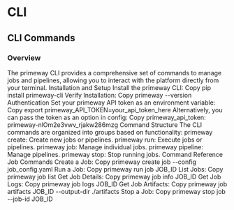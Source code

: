 # CLI
## CLI Commands
### Overview
The primeway CLI provides a comprehensive set of commands to manage jobs and pipelines, allowing you to interact with the platform directly from your terminal.
Installation and Setup
Install the primeway CLI:
Copy
pip install primeway-cli
Verify Installation:
Copy
primeway --version
Authentication
Set your primeway API token as an environment variable:
Copy
export primeway_API_TOKEN=your_api_token_here
Alternatively, you can pass the token as an option in config:
Copy
primeway_api_token: primeway-nlOm2e3vwv_rjakw286mzg
Command Structure
The CLI commands are organized into groups based on functionality:
primeway create: Create new jobs or pipelines.
primeway run: Execute jobs or pipelines.
primeway job: Manage individual jobs.
primeway pipeline: Manage pipelines.
primeway stop: Stop running jobs.
Command Reference
Job Commands
Create a Job:
Copy
primeway create job --config job_config.yaml
Run a Job:
Copy
primeway run job JOB_ID
List Jobs:
Copy
primeway job list
Get Job Details:
Copy
primeway job info JOB_ID
Get Job Logs:
Copy
primeway job logs JOB_ID
Get Job Artifacts:
Copy
primeway job artifacts JOB_ID --output-dir ./artifacts
Stop a Job:
Copy
primeway stop job --job-id JOB_ID
